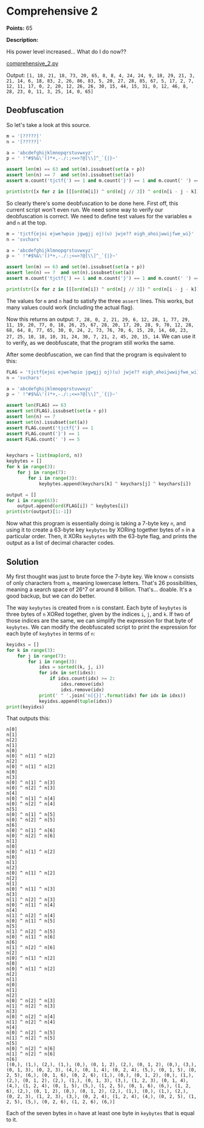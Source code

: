Comprehensive 2
===============

**Points:** 65

**Description:** 

His power level increased... What do I do now??

[comprehensive_2.py](comprehensive_2.py)

Output: `[1, 18, 21, 18, 73, 20, 65, 8, 8, 4, 24, 24, 9, 18, 29, 21, 3, 21, 14, 6, 18, 83, 2, 26, 86, 83, 5, 20, 27, 28, 85, 67, 5, 17, 2, 7, 12, 11, 17, 0, 2, 20, 12, 26, 26, 30, 15, 44, 15, 31, 0, 12, 46, 8, 28, 23, 0, 11, 3, 25, 14, 0, 65]`

Deobfuscation
-------------

So let's take a look at this source.

```python
m = '[?????]'
n = '[?????]'

a = 'abcdefghijklmnopqrstuvwxyz'
p = ' !"#$%&\'()*+,-./:;<=>?@[\\]^_`{|}~'

assert len(m) == 63 and set(m).issubset(set(a + p))
assert len(n) == 7  and set(n).issubset(set(a))
assert m.count('tjctf{') == 1 and m.count('}') == 1 and m.count(' ') == 5

print(str([x for z in [[[ord(m[i]) ^ ord(n[j // 3]) ^ ord(n[i - j - k]) ^ ord(n[k // 21]) for i in range(j + k, j + k + 3)] for j in range (0, 21, 3)] for k in range(0, len(m), 21)] for y in z for x in y])[1:-1])
```

So clearly there's some deobfuscation to be done here. First off, this current script won't even run. We need some way to verify our deobfuscation is correct. We need to define test values for the variables `m` and `n` at the top.

```python
m = 'tjctf{ejoi ejwe?wpio jgwgjj oj)(u) jwje?? eigh_ahoijwwijfwe_wi}'
n = 'svchars'

a = 'abcdefghijklmnopqrstuvwxyz'
p = ' !"#$%&\'()*+,-./:;<=>?@[\\]^_`{|}~'

assert len(m) == 63 and set(m).issubset(set(a + p))
assert len(n) == 7  and set(n).issubset(set(a))
assert m.count('tjctf{') == 1 and m.count('}') == 1 and m.count(' ') == 5

print(str([x for z in [[[ord(m[i]) ^ ord(n[j // 3]) ^ ord(n[i - j - k]) ^ ord(n[k // 21]) for i in range(j + k, j + k + 3)] for j in range (0, 21, 3)] for k in range(0, len(m), 21)] for y in z for x in y])[1:-1])
```

The values for `m` and `n` had to satisfy the three `assert` lines. This works, but many values could work (including the actual flag).

Now this returns an output: `7, 28, 0, 2, 21, 29, 6, 12, 28, 1, 77, 29, 11, 19, 20, 77, 0, 18, 26, 25, 67, 28, 20, 17, 20, 28, 9, 70, 12, 28, 68, 64, 8, 77, 65, 30, 0, 24, 2, 73, 76, 70, 6, 15, 20, 14, 60, 23, 27, 25, 10, 18, 10, 31, 24, 30, 7, 21, 2, 45, 20, 15, 14`. We can use it to verify, as we deobfuscate, that the program still works the same.

After some deobfuscation, we can find that the program is equivalent to this:

```python
FLAG = 'tjctf{ejoi ejwe?wpio jgwgjj oj)(u) jwje?? eigh_ahoijwwijfwe_wi}'
n = 'svchars'

a = 'abcdefghijklmnopqrstuvwxyz'
p = ' !"#$%&\'()*+,-./:;<=>?@[\\]^_`{|}~'

assert len(FLAG) == 63
assert set(FLAG).issubset(set(a + p))
assert len(n) == 7
assert set(n).issubset(set(a))
assert FLAG.count('tjctf{') == 1
assert FLAG.count('}') == 1
assert FLAG.count(' ') == 5


keychars = list(map(ord, n))
keybytes = []
for k in range(3):
    for j in range(7):
        for i in range(3):
            keybytes.append(keychars[k] ^ keychars[j] ^ keychars[i])

output = []
for i in range(63):
    output.append(ord(FLAG[i]) ^ keybytes[i])
print(str(output)[1:-1])
```

Now what this program is essentially doing is taking a 7-byte key `n`, and using it to create a 63-byte key `keybytes` by XORing together bytes of `n` in a particular order. Then, it XORs `keybytes` with the 63-byte flag, and prints the output as a list of decimal character codes.

Solution
--------

My first thought was just to brute force the 7-byte key. We know `n` consists of only characters from `a`, meaning lowercase letters. That's 26 possibilities, meaning a search space of 26^7 or around 8 billion. That's... doable. It's a good backup, but we can do better.

The way `keybytes` is created from `n` is constant. Each byte of `keybytes` is three bytes of `n` XORed together, given by the indices `i`, `j`, and `k`. If two of those indices are the same, we can simplify the expression for that byte of `keybytes`. We can modify the deobfuscated script to print the expression for each byte of `keybytes` in terms of `n`:

```python
keyidxs = []
for k in range(3):
    for j in range(7):
        for i in range(3):
            idxs = sorted((k, j, i))
            for idx in set(idxs):
                if idxs.count(idx) >= 2:
                    idxs.remove(idx)
                    idxs.remove(idx)
            print(' ^ '.join('n[{}]'.format(idx) for idx in idxs))
            keyidxs.append(tuple(idxs))
print(keyidxs)
```

That outputs this:

```
n[0]
n[1]
n[2]
n[1]
n[0]
n[0] ^ n[1] ^ n[2]
n[2]
n[0] ^ n[1] ^ n[2]
n[0]
n[3]
n[0] ^ n[1] ^ n[3]
n[0] ^ n[2] ^ n[3]
n[4]
n[0] ^ n[1] ^ n[4]
n[0] ^ n[2] ^ n[4]
n[5]
n[0] ^ n[1] ^ n[5]
n[0] ^ n[2] ^ n[5]
n[6]
n[0] ^ n[1] ^ n[6]
n[0] ^ n[2] ^ n[6]
n[1]
n[0]
n[0] ^ n[1] ^ n[2]
n[0]
n[1]
n[2]
n[0] ^ n[1] ^ n[2]
n[2]
n[1]
n[0] ^ n[1] ^ n[3]
n[3]
n[1] ^ n[2] ^ n[3]
n[0] ^ n[1] ^ n[4]
n[4]
n[1] ^ n[2] ^ n[4]
n[0] ^ n[1] ^ n[5]
n[5]
n[1] ^ n[2] ^ n[5]
n[0] ^ n[1] ^ n[6]
n[6]
n[1] ^ n[2] ^ n[6]
n[2]
n[0] ^ n[1] ^ n[2]
n[0]
n[0] ^ n[1] ^ n[2]
n[2]
n[1]
n[0]
n[1]
n[2]
n[0] ^ n[2] ^ n[3]
n[1] ^ n[2] ^ n[3]
n[3]
n[0] ^ n[2] ^ n[4]
n[1] ^ n[2] ^ n[4]
n[4]
n[0] ^ n[2] ^ n[5]
n[1] ^ n[2] ^ n[5]
n[5]
n[0] ^ n[2] ^ n[6]
n[1] ^ n[2] ^ n[6]
n[6]
[(0,), (1,), (2,), (1,), (0,), (0, 1, 2), (2,), (0, 1, 2), (0,), (3,), (0, 1, 3), (0, 2, 3), (4,), (0, 1, 4), (0, 2, 4), (5,), (0, 1, 5), (0, 2, 5), (6,), (0, 1, 6), (0, 2, 6), (1,), (0,), (0, 1, 2), (0,), (1,), (2,), (0, 1, 2), (2,), (1,), (0, 1, 3), (3,), (1, 2, 3), (0, 1, 4), (4,), (1, 2, 4), (0, 1, 5), (5,), (1, 2, 5), (0, 1, 6), (6,), (1, 2, 6), (2,), (0, 1, 2), (0,), (0, 1, 2), (2,), (1,), (0,), (1,), (2,), (0, 2, 3), (1, 2, 3), (3,), (0, 2, 4), (1, 2, 4), (4,), (0, 2, 5), (1, 2, 5), (5,), (0, 2, 6), (1, 2, 6), (6,)]
```

Each of the seven bytes in `n` have at least one byte in `keybytes` that is equal to it.
